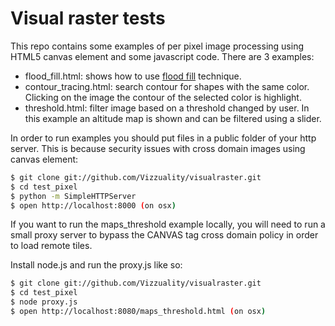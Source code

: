 
Visual raster tests
===================

This repo contains some examples of per pixel image processing using HTML5 canvas element and some javascript code. There are 3 examples:

 - flood_fill.html: shows how to use [flood fill](http://en.wikipedia.org/wiki/Flood_fill) technique.
 - contour_tracing.html: search contour for shapes with the same color. Clicking on the image the contour of the selected color is highlight.
 - threshold.html: filter image based on a threshold changed by user. In this example an altitude map is shown and can be filtered using a slider.


In order to run examples you should put files in a public folder of your http server. This is because security issues with cross domain images using canvas element:

``` bash
$ git clone git://github.com/Vizzuality/visualraster.git
$ cd test_pixel
$ python -m SimpleHTTPServer
$ open http://localhost:8000 (on osx)
```

If you want to run the maps_threshold example locally, you will need to
run a small proxy server to bypass the CANVAS tag cross domain policy in order to load remote tiles.

Install node.js and run the proxy.js like so:

``` bash
$ git clone git://github.com/Vizzuality/visualraster.git
$ cd test_pixel
$ node proxy.js
$ open http://localhost:8080/maps_threshold.html (on osx)
```
